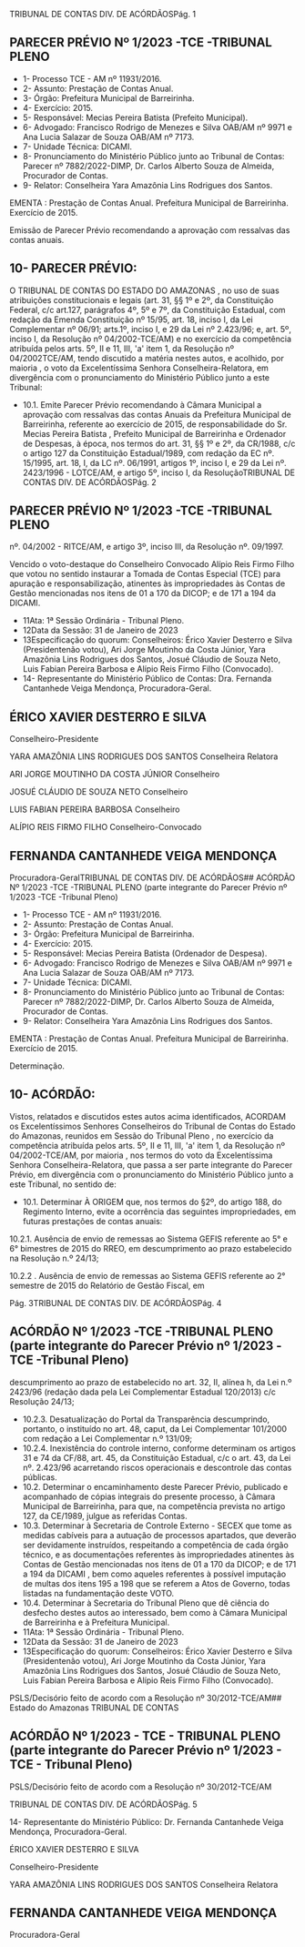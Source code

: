 TRIBUNAL DE CONTAS DIV. DE ACÓRDÃOSPág. 1

## PARECER PRÉVIO Nº 1/2023 -TCE -TRIBUNAL PLENO

- 1- Processo TCE - AM nº 11931/2016.
- 2- Assunto: Prestação de Contas Anual.
- 3- Órgão: Prefeitura Municipal de Barreirinha.
- 4- Exercício: 2015.
- 5- Responsável: Mecias Pereira Batista (Prefeito Municipal).
- 6- Advogado: Francisco Rodrigo de Menezes e Silva OAB/AM nº 9971 e Ana Lucia Salazar de Souza OAB/AM nº 7173.
- 7- Unidade Técnica: DICAMI.
- 8- Pronunciamento  do  Ministério  Público  junto  ao  Tribunal  de  Contas: Parecer  nº 7882/2022-DIMP, Dr. Carlos Alberto Souza de Almeida, Procurador de Contas.
- 9- Relator: Conselheira Yara Amazônia Lins Rodrigues dos Santos.

EMENTA :  Prestação  de  Contas  Anual.    Prefeitura Municipal de Barreirinha.  Exercício de 2015.

Emissão de Parecer Prévio recomendando a aprovação com ressalvas das contas anuais.

## 10-  PARECER PRÉVIO:

O  TRIBUNAL  DE  CONTAS  DO  ESTADO  DO  AMAZONAS ,  no  uso  de  suas atribuições constitucionais e legais (art. 31, §§ 1º e 2º, da Constituição Federal, c/c art.127, parágrafos 4º, 5º e 7º, da Constituição Estadual, com redação da Emenda Constituição nº 15/95,  art.  18,  inciso  I,  da  Lei  Complementar  nº  06/91;  arts.1º,  inciso  I,  e  29  da  Lei  nº 2.423/96;  e,  art.  5º,  inciso  I,  da  Resolução  nº  04/2002-TCE/AM)  e  no  exercício  da competência  atribuída  pelos  arts.  5º,  II  e  11,  III,  'a'  item  1,  da  Resolução  nº  04/2002TCE/AM,  tendo  discutido  a  matéria  nestes  autos,  e  acolhido, por  maioria ,  o  voto  da Excelentíssima Senhora Conselheira-Relatora, em divergência com o pronunciamento do Ministério Público junto a este Tribunal:

- 10.1.  Emite Parecer Prévio recomendando  à  Câmara  Municipal a aprovação com ressalvas das contas Anuais da Prefeitura Municipal de Barreirinha, referente ao exercício de 2015, de responsabilidade do Sr. Mecias Pereira Batista , Prefeito Municipal de Barreirinha e Ordenador de Despesas, à época, nos termos do art. 31, §§ 1º e 2º, da CR/1988, c/c o artigo 127 da Constituição Estadual/1989, com redação da EC nº. 15/1995, art. 18, I, da LC nº. 06/1991, artigos 1º, inciso I, e 29 da Lei nº. 2423/1996 - LOTCE/AM, e artigo 5º, inciso I, da ResoluçãoTRIBUNAL DE CONTAS DIV. DE ACÓRDÃOSPág. 2

## PARECER PRÉVIO Nº 1/2023 -TCE -TRIBUNAL PLENO

nº.  04/2002  -  RITCE/AM,  e  artigo  3º,  inciso  III,  da  Resolução  nº. 09/1997.

Vencido o voto-destaque do Conselheiro Convocado Alípio Reis Firmo Filho que votou no sentido instaurar a Tomada  de Contas Especial (TCE) para apuração e responsabilização, atinentes às impropriedades  às Contas de Gestão mencionadas nos itens de 01 a 170 da DICOP; e de 171 a 194 da DICAMI.

- 11Ata: 1ª Sessão Ordinária - Tribunal Pleno.
- 12Data da Sessão: 31 de Janeiro de 2023
- 13Especificação do quorum: Conselheiros: Érico Xavier Desterro e Silva (Presidentenão votou), Ari Jorge Moutinho da Costa Júnior, Yara Amazônia Lins Rodrigues dos Santos, Josué Cláudio de Souza Neto, Luis Fabian Pereira Barbosa e Alípio Reis Firmo Filho (Convocado).
- 14-  Representante do Ministério Público de Contas: Dra. Fernanda Cantanhede Veiga Mendonça, Procuradora-Geral.

## ÉRICO XAVIER DESTERRO E SILVA

Conselheiro-Presidente

YARA AMAZÔNIA LINS RODRIGUES DOS SANTOS Conselheira Relatora

ARI JORGE MOUTINHO DA COSTA JÚNIOR Conselheiro

JOSUÉ CLÁUDIO DE SOUZA NETO Conselheiro

LUIS FABIAN PEREIRA BARBOSA Conselheiro

ALÍPIO REIS FIRMO FILHO Conselheiro-Convocado

## FERNANDA CANTANHEDE VEIGA MENDONÇA

Procuradora-GeralTRIBUNAL DE CONTAS DIV. DE ACÓRDÃOS## ACÓRDÃO Nº 1/2023 -TCE -TRIBUNAL PLENO (parte integrante do Parecer Prévio nº 1/2023 -TCE -Tribunal Pleno)

- 1- Processo TCE - AM nº 11931/2016.
- 2- Assunto: Prestação de Contas Anual.
- 3- Órgão: Prefeitura Municipal de Barreirinha.
- 4- Exercício: 2015.
- 5- Responsável: Mecias Pereira Batista (Ordenador de Despesa).
- 6- Advogado: Francisco Rodrigo de Menezes e Silva OAB/AM nº 9971 e Ana Lucia Salazar de Souza OAB/AM nº 7173.
- 7- Unidade Técnica: DICAMI.
- 8- Pronunciamento  do  Ministério  Público  junto  ao  Tribunal  de  Contas: Parecer  nº 7882/2022-DIMP, Dr. Carlos Alberto Souza de Almeida, Procurador de Contas.
- 9- Relator: Conselheira Yara Amazônia Lins Rodrigues dos Santos.

EMENTA :  Prestação  de  Contas  Anual.    Prefeitura Municipal de Barreirinha. Exercício de 2015.

Determinação.

## 10-  ACÓRDÃO:

Vistos, relatados e discutidos estes autos acima identificados, ACORDAM os Excelentíssimos Senhores Conselheiros do Tribunal de Contas do Estado do Amazonas, reunidos em Sessão do Tribunal Pleno , no exercício da competência atribuída pelos arts. 5º, II e 11, III, 'a' item 1, da Resolução nº 04/2002-TCE/AM, por maioria , nos termos do voto da Excelentíssima Senhora Conselheira-Relatora, que passa a ser parte integrante do Parecer Prévio, em divergência com o pronunciamento do Ministério Público junto a este Tribunal, no sentido de:

- 10.1. Determinar À  ORIGEM que,  nos  termos  do  §2º,  do  artigo  188,  do Regimento Interno, evite a ocorrência das seguintes impropriedades, em futuras prestações de contas anuais:

10.2.1. Ausência de envio de remessas ao Sistema GEFIS referente ao 5° e 6° bimestres de 2015 do RREO, em descumprimento ao prazo estabelecido na Resolução n.º 24/13;

10.2.2 . Ausência de envio de remessas ao Sistema GEFIS referente ao  2° semestre  de  2015  do  Relatório  de  Gestão  Fiscal,  em

Pág. 3TRIBUNAL DE CONTAS DIV. DE ACÓRDÃOSPág. 4

## ACÓRDÃO Nº 1/2023 -TCE -TRIBUNAL PLENO (parte integrante do Parecer Prévio nº 1/2023 -TCE -Tribunal Pleno)

descumprimento ao prazo de estabelecido no art. 32, II, alínea h, da Lei  n.º  2423/96  (redação  dada  pela  Lei  Complementar  Estadual 120/2013) c/c Resolução 24/13;

- 10.2.3. Desatualização  do  Portal  da  Transparência  descumprindo, portanto, o instituído no art. 48, caput, da Lei Complementar 101/2000 com redação a Lei Complementar n.º 131/09;
- 10.2.4. Inexistência  do  controle  interno,  conforme  determinam  os artigos 31 e 74 da CF/88, art. 45, da Constituição Estadual, c/c o art. 43, da Lei nº. 2.423/96 acarretando riscos operacionais e descontrole das contas públicas.
- 10.2. Determinar o  encaminhamento  deste  Parecer  Prévio,  publicado  e acompanhado  de  cópias  integrais  do  presente  processo,  à  Câmara Municipal de Barreirinha, para que, na competência prevista no artigo 127, da CE/1989, julgue as referidas Contas.
- 10.3. Determinar à  Secretaria  de  Controle  Externo  -  SECEX que tome as medidas cabíveis para a autuação de processos apartados, que deverão ser devidamente instruídos, respeitando a competência de cada órgão técnico, e as documentações referentes às impropriedades atinentes às Contas de Gestão mencionadas nos itens de 01 a 170 da DICOP; e de 171  a  194  da  DICAMI , bem  como  aqueles  referentes  à  possível imputação de multas dos itens 195 a 198 que se referem a Atos de Governo, todas listadas na fundamentação deste VOTO.
- 10.4. Determinar à Secretaria do Tribunal Pleno que dê ciência do desfecho destes  autos  ao  interessado,  bem  como  à  Câmara  Municipal  de Barreirinha e à Prefeitura Municipal.
- 11Ata: 1ª Sessão Ordinária - Tribunal Pleno.
- 12Data da Sessão: 31 de Janeiro de 2023
- 13Especificação do quorum: Conselheiros: Érico Xavier Desterro e Silva (Presidentenão votou), Ari Jorge Moutinho da Costa Júnior, Yara Amazônia Lins Rodrigues dos Santos, Josué Cláudio de Souza Neto, Luis Fabian Pereira Barbosa e Alípio Reis Firmo Filho (Convocado).

PSLS/Decisório feito de acordo com a Resolução nº 30/2012-TCE/AM## Estado do Amazonas TRIBUNAL DE CONTAS

## ACÓRDÃO Nº 1/2023 - TCE - TRIBUNAL PLENO (parte integrante do Parecer Prévio nº 1/2023 - TCE - Tribunal Pleno)

PSLS/Decisório feito de acordo com a Resolução nº 30/2012-TCE/AM

TRIBUNAL DE CONTAS DIV. DE ACÓRDÃOSPág. 5

14-  Representante do Ministério Público: Dr. Fernanda Cantanhede Veiga Mendonça, Procuradora-Geral.

ÉRICO XAVIER DESTERRO E SILVA

Conselheiro-Presidente

YARA AMAZÔNIA LINS RODRIGUES DOS SANTOS Conselheira Relatora

## FERNANDA CANTANHEDE VEIGA MENDONÇA

Procuradora-Geral